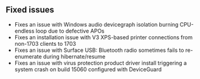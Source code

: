 ## Fixed issues
- Fixes an issue with Windows audio devicegraph isolation burning CPU-endless loop due to defective APOs
- Fixes an installation issue with V3 XPS-based printer connections from non-1703 clients to 1703
- Fixes an issue with Surface USB: Bluetooth radio sometimes fails to re-enumerate during hibernate/resume
- Fixes an issue with virus protection product driver install triggering a system crash on build 15060 configured with DeviceGuard